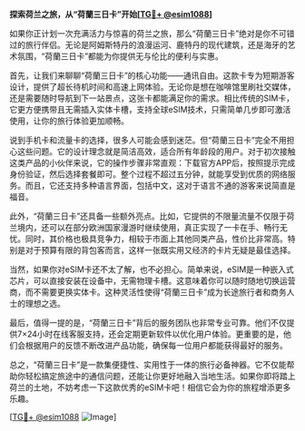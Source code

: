 **探索荷兰之旅，从“荷蘭三日卡”开始[[TG💪+ @esim1088](https://t.me/s/esim1088)]**

如果你正计划一次充满活力与惊喜的荷兰之旅，那么“荷蘭三日卡”绝对是你不可错过的旅行伴侣。无论是阿姆斯特丹的浪漫运河、鹿特丹的现代建筑，还是海牙的艺术氛围，“荷蘭三日卡”都能为你提供无与伦比的便利与实惠。

首先，让我们来聊聊“荷蘭三日卡”的核心功能——通讯自由。这款卡专为短期游客设计，提供了超长待机时间和高速上网体验。无论你是想在咖啡馆里刷社交媒体，还是需要随时导航到下一站景点，这张卡都能满足你的需求。相比传统的SIM卡，它更方便携带且无需插入实体卡槽，支持全球eSIM技术，只需简单几步即可激活使用，让你的旅行体验更加顺畅。

说到手机卡和流量卡的选择，很多人可能会感到迷茫。但“荷蘭三日卡”完全不用担心这些问题。它的设计理念就是简洁高效，适合所有年龄段的用户。对于初次接触这类产品的小伙伴来说，它的操作步骤非常直观：下载官方APP后，按照提示完成身份验证，然后选择套餐即可。整个过程不超过五分钟，就能享受到优质的网络服务。而且，它还支持多种语言界面，包括中文，这对于语言不通的游客来说简直是福音。

此外，“荷蘭三日卡”还具备一些额外亮点。比如，它提供的不限量流量不仅限于荷兰境内，还可以在部分欧洲国家漫游时继续使用，真正实现了一卡在手、畅行无忧。同时，其价格也极具竞争力，相较于市面上其他同类产品，性价比非常高。特别是对于预算有限的背包客而言，这样一张既实用又经济的卡片无疑是最佳选择。

当然，如果你对eSIM卡还不太了解，也不必担心。简单来说，eSIM是一种嵌入式芯片，可以直接安装在设备中，无需物理卡槽。这意味着你可以随时随地切换运营商，而不需要更换实体卡。这种灵活性使得“荷蘭三日卡”成为长途旅行者和商务人士的理想之选。

最后，值得一提的是，“荷蘭三日卡”背后的服务团队也非常专业可靠。他们不仅提供7×24小时在线客服支持，还会定期更新软件以优化用户体验。更重要的是，他们会根据用户的反馈不断改进产品功能，确保每一位用户都能获得最好的服务。

总之，“荷蘭三日卡”是一款集便捷性、实用性于一体的旅行必备神器。它不仅能帮助你轻松搞定旅途中的通信问题，还能让你更好地融入当地生活。如果你即将踏上荷兰的土地，不妨考虑一下这款优秀的eSIM卡吧！相信它会为你的旅程增添更多乐趣。

[[TG💪+ @esim1088](https://t.me/s/esim1088) ![Image](https://i.postimg.cc/4NQfJmqS/Snipaste-2025-05-13-00-14-12.png)]